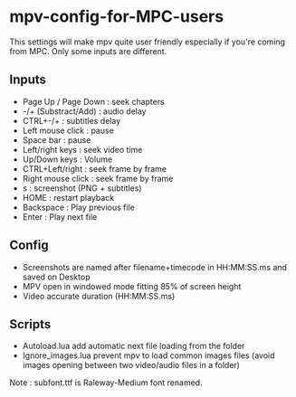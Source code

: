 # mpv-config-for-MPC-users

This settings will make mpv quite user friendly especially if you're coming from MPC.
Only some inputs are different.

## Inputs

- Page Up / Page Down : seek chapters
- -/+ (Substract/Add) : audio delay
- CTRL+-/+ : subtitles delay
- Left mouse click : pause
- Space bar : pause
- Left/right keys : seek video time
- Up/Down keys : Volume
- CTRL+Left/right : seek frame by frame
- Right mouse click : seek frame by frame
- s : screenshot (PNG + subtitles)
- HOME : restart playback
- Backspace : Play previous file
- Enter : Play next file

## Config

- Screenshots are named after filename+timecode in HH:MM:SS.ms and saved on Desktop
- MPV open in windowed mode fitting 85% of screen height
- Video accurate duration (HH:MM:SS.ms)

## Scripts

- Autoload.lua add automatic next file loading from the folder
- Ignore_images.lua prevent mpv to load common images files (avoid images opening between two video/audio files in a folder)



Note : subfont.ttf is Raleway-Medium font renamed.
